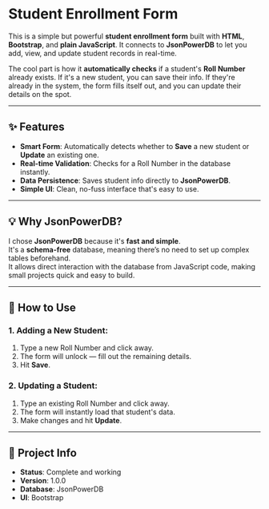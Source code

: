 # Student Enrollment Form

This is a simple but powerful **student enrollment form** built with **HTML**, **Bootstrap**, and **plain JavaScript**. It connects to **JsonPowerDB** to let you add, view, and update student records in real-time.

The cool part is how it **automatically checks** if a student's **Roll Number** already exists. If it's a new student, you can save their info. If they're already in the system, the form fills itself out, and you can update their details on the spot.

---

## ✨ Features
- **Smart Form**: Automatically detects whether to **Save** a new student or **Update** an existing one.
- **Real-time Validation**: Checks for a Roll Number in the database instantly.
- **Data Persistence**: Saves student info directly to **JsonPowerDB**.
- **Simple UI**: Clean, no-fuss interface that's easy to use.

---

## 💡 Why JsonPowerDB?
I chose **JsonPowerDB** because it's **fast and simple**.  
It's a **schema-free** database, meaning there’s no need to set up complex tables beforehand.  
It allows direct interaction with the database from JavaScript code, making small projects quick and easy to build.

---

## 📖 How to Use

### 1. Adding a New Student:
1. Type a new Roll Number and click away.
2. The form will unlock — fill out the remaining details.
3. Hit **Save**.

### 2. Updating a Student:
1. Type an existing Roll Number and click away.
2. The form will instantly load that student's data.
3. Make changes and hit **Update**.

---

## 📌 Project Info
- **Status**: Complete and working  
- **Version**: 1.0.0  
- **Database**: JsonPowerDB  
- **UI**: Bootstrap
